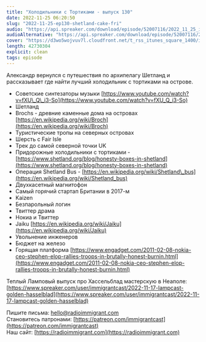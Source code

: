 ```yaml
---
title: "Холодильники с Тортиками - выпуск 130"
date: 2022-11-25 06:20:50
slug: "2022-11-25-ep130-shetland-cake-fri"
audio: "https://api.spreaker.com/download/episode/52007116/2022_11_25_icast_ep130_shetland_cake_fridge.mp3"
audioAlternative: "https://api.spreaker.com/download/episode/52007116/2022_11_25_icast_ep130_shetland_cake_fridge.mp3"
cover: "https://d3wo5wojvuv7l.cloudfront.net/t_rss_itunes_square_1400/images.spreaker.com/original/7d40dc8876102797693456ad201eb9c7.jpg"
length: 42730304
explicit: clean
tags: episode
---
```


Александр вернулся с путешествия по архипелагу Шетланд и рассказывает где найти лучший холодильник с тортиками на острове.  
  
* Советские синтезаторы музыки [https://www.youtube.com/watch?v=fXU\_Q\_i3-So](https://www.youtube.com/watch?v=fXU_Q_i3-So)  
* Шетланд  
* Brochs - древние каменные дома на островах [https://en.wikipedia.org/wiki/Broch](https://en.wikipedia.org/wiki/Broch)  
* Туристические тропы на северных островах  
* Шерсть с Fair Isle  
* Трек до самой северной точки UK  
* Придорожные холодильники с тортиками - [https://www.shetland.org/blog/honesty-boxes-in-shetland](https://www.shetland.org/blog/honesty-boxes-in-shetland)  
* Операция Shetland Bus - [https://en.wikipedia.org/wiki/Shetland\_bus](https://en.wikipedia.org/wiki/Shetland_bus)  
* Двухкасетный магнитофон  
* Самый горячий стартап Британии в 2017-м  
* Kaizen  
* Безпарольный логин  
* Твиттер драма  
* Нокиа и Твиттер  
* Jaiku [https://en.wikipedia.org/wiki/Jaiku](https://en.wikipedia.org/wiki/Jaiku)  
* Увольнение инженеров  
* Бюджет на железо  
* Горящая платформа [https://www.engadget.com/2011-02-08-nokia-ceo-stephen-elop-rallies-troops-in-brutally-honest-burnin.html](https://www.engadget.com/2011-02-08-nokia-ceo-stephen-elop-rallies-troops-in-brutally-honest-burnin.html)  
  
Теплый Ламповый выпуск про Хассельблад мастерскую в Неаполе: [https://www.spreaker.com/user/immigrantcast/2022-11-17-lampcast-golden-hasselblad](https://www.spreaker.com/user/immigrantcast/2022-11-17-lampcast-golden-hasselblad)  
  
Пишите письма: [hello@radioimmigrant.com](mailto:hello@radioimmigrant.com)  
Становитесь патронами: [https://patreon.com/immigrantcast](https://patreon.com/immigrantcast)  
Наш сайт: [https://radioimmigrant.com](https://radioimmigrant.com)
